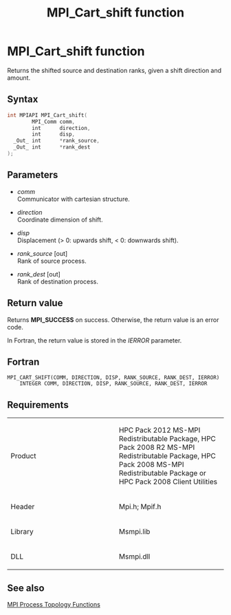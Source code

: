 ﻿---
title: MPI_Cart_shift function
TOCTitle: MPI_Cart_shift function
ms:assetid: 35d82504-3fdd-4fe4-afa6-27e41b390786
ms:mtpsurl: https://msdn.microsoft.com/en-us/library/Dn473250(v=VS.85)
ms:contentKeyID: 59360796
ms.date: 03/28/2018
mtps_version: v=VS.85
f1_keywords:
- MPI_CART_SHIFT
- mpif/MPI_Cart_shift
- mpi/MPI_CART_SHIFT
dev_langs:
- C++
- C
---

# MPI\_Cart\_shift function

Returns the shifted source and destination ranks, given a shift direction and amount.

## Syntax

``` c++
int MPIAPI MPI_Cart_shift(
        MPI_Comm comm,
        int      direction,
        int      disp,
  _Out_ int      *rank_source,
  _Out_ int      *rank_dest
);
```

## Parameters

  - *comm*  
    Communicator with cartesian structure.

  - *direction*  
    Coordinate dimension of shift.

  - *disp*  
    Displacement (> 0: upwards shift, < 0: downwards shift).

  - *rank\_source* \[out\]  
    Rank of source process.

  - *rank\_dest* \[out\]  
    Rank of destination process.

## Return value

Returns **MPI\_SUCCESS** on success. Otherwise, the return value is an error code.

In Fortran, the return value is stored in the *IERROR* parameter.

## Fortran

    MPI_CART_SHIFT(COMM, DIRECTION, DISP, RANK_SOURCE, RANK_DEST, IERROR)
        INTEGER COMM, DIRECTION, DISP, RANK_SOURCE, RANK_DEST, IERROR

## Requirements

<table>
<colgroup>
<col style="width: 50%" />
<col style="width: 50%" />
</colgroup>
<tbody>
<tr class="odd">
<td><p>Product</p></td>
<td><p>HPC Pack 2012 MS-MPI Redistributable Package, HPC Pack 2008 R2 MS-MPI Redistributable Package, HPC Pack 2008 MS-MPI Redistributable Package or HPC Pack 2008 Client Utilities</p></td>
</tr>
<tr class="even">
<td><p>Header</p></td>
<td>Mpi.h;
Mpif.h</td>
</tr>
<tr class="odd">
<td><p>Library</p></td>
<td>Msmpi.lib</td>
</tr>
<tr class="even">
<td><p>DLL</p></td>
<td>Msmpi.dll</td>
</tr>
</tbody>
</table>


## See also

[MPI Process Topology Functions](mpi-process-topology-functions.md)

